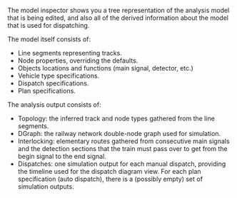 The model inspector shows you a tree representation of the analysis model 
that is being edited, and also all of the derived information about
the model that is used for dispatching.

The model itself consists of:

 * Line segments representing tracks.
 * Node properties, overriding the defaults.
 * Objects locations and functions (main signal, detector, etc.)
 * Vehicle type specifications.
 * Dispatch specifications.
 * Plan specifications.

The analysis output consists of:

 * Topology: the inferred track and node types gathered from the line segments.
 * DGraph: the railway network double-node graph used for simulation.
 * Interlocking: elementary routes gathered from consecutive main signals and the
   detection sections that the train must pass over to get from the begin signal 
   to the end signal.
 * Dispatches: one simulation output for each manual dispatch, providing the
   timeline used for the dispatch diagram view. For each plan specification
   (auto dispatch), there is a (possibly empty) set of simulation outputs.
   
